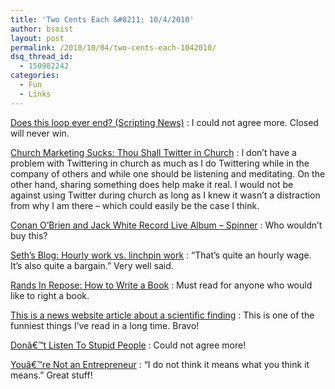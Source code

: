 ```yaml
---
title: 'Two Cents Each &#8211; 10/4/2010'
author: bsoist
layout: post
permalink: /2010/10/04/two-cents-each-1042010/
dsq_thread_id:
  - 150982242
categories:
  - Fun
  - Links
---
```

[Does this loop ever end? (Scripting News)][1]
:   I could not agree more. Closed will never win.

[Church Marketing Sucks: Thou Shall Twitter in Church][2]
:   I don&#8217;t have a problem with Twittering in church as much as I do Twittering while in the company of others and while one should be listening and meditating. On the other hand, sharing something does help make it real. I would not be against using Twitter during church as long as I knew it wasn&#8217;t a distraction from why I am there &#8211; which could easily be the case I think.

[Conan O&#8217;Brien and Jack White Record Live Album &#8211; Spinner][3]
:   Who wouldn&#8217;t buy this?

[Seth&#8217;s Blog: Hourly work vs. linchpin work][4]
:   &#8220;That&#8217;s quite an hourly wage. It&#8217;s also quite a bargain.&#8221; Very well said.

[Rands In Repose: How to Write a Book][5]
:   Must read for anyone who would like to right a book.

[This is a news website article about a scientific finding][6]
:   This is one of the funniest things I&#8217;ve read in a long time. Bravo!

[Donâ€™t Listen To Stupid People][7]
:   Could not agree more!

[Youâ€™re Not an Entrepreneur][8]
:   &#8220;I do not think it means what you think it means.&#8221; Great stuff!

 [1]: http://www.scripting.com/stories/2010/04/23/doesThisLoopEverEnd.html
 [2]: http://www.churchmarketingsucks.com/archives/2010/04/thou_shall_twit.html
 [3]: http://www.spinner.com/2010/06/11/conan-obrien-jack-white-live-album/?utm_source=feedburner&utm_medium=feed&utm_campaign=Feed%3A+Spinner+%28Spinner.com%29&utm_content=Google+Reader
 [4]: http://sethgodin.typepad.com/seths_blog/2010/06/hourly-work-vs-linchpin-work.html?utm_source=feedburner&utm_medium=feed&utm_campaign=Feed%3A+typepad%2Fsethsmainblog+%28Seth%27s+Blog%29&utm_content=Google+Reader
 [5]: http://www.randsinrepose.com/archives/2010/06/28/how_to_write_a_book.html
 [6]: http://www.guardian.co.uk/science/the-lay-scientist/2010/sep/24/1
 [7]: http://ittybiz.com/stupid-people/?utm_source=feedburner&utm_medium=feed&utm_campaign=Feed%3A+Ittybiz+%28IttyBiz%29
 [8]: http://delicious.com/bsoist/o